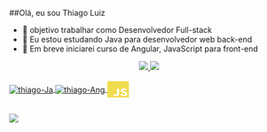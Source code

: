 ##Olá, eu sou Thiago Luiz

- 🔭 objetivo trabalhar como Desenvolvedor Full-stack
- 🌱 Eu estou estudando Java para desenvolvedor web back-end
- 🦅 Em breve iniciarei curso de Angular, JavaScript para front-end

<div align="center">
  <a href="https://github.com/thiagoluiz9487">
  <img height="180em" src="https://github-readme-stats.vercel.app/api?username=thiagoluiz9487&show_icons=true&theme=onedark&include_all_commits=true&count_private=true"/>
  <img height="180em" src="https://github-readme-stats.vercel.app/api/top-langs/?username=thiagoluiz9487&layout=compact&langs_count=7&theme=onedark"/>
</div>
  <div style="display: inline_block"><br>
  <img align="center" alt="thiago-Ja" height="30" width="40" src="https://cdn.jsdelivr.net/gh/devicons/devicon/icons/java/java-original.svg" />
  <img align="center" alt="thiago-Ang" height="30" width="40" src="https://cdn.jsdelivr.net/gh/devicons/devicon/icons/angularjs/angularjs-original.svg" />
  <img align="center" alt="thiago-Js" height="30" width="40" src="https://raw.githubusercontent.com/devicons/devicon/master/icons/javascript/javascript-plain.svg">
  
</div>

##
  
<div> 
<a href="https://www.linkedin.com/in/thiago-luiz-2019" target="_blank"><img src="https://img.shields.io/badge/-LinkedIn-%230077B5?style=for-the-badge&logo=linkedin&logoColor=white" target="_blank"></a> 
 
</div>
